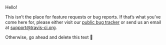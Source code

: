 Hello!

This isn’t the place for feature requests or bug reports. If that’s what you’ve come here for, please either visit our [public bug tracker](https://github.com/travis-ci/travis-ci/issues) or send us an email at support@travis-ci.org.

Otherwise, go ahead and delete this text :grimacing:
